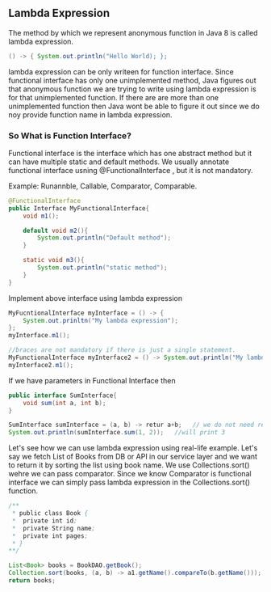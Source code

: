 ## Lambda Expression

The method by which we represent anonymous function in Java 8 is called lambda expression.

```java
() -> { System.out.println("Hello World); };
```

lambda expression can be only writeen for function interface. Since functional interface has only one unimplemented method, Java figures out that anonymous function we are trying to write using lambda expression is for that unimplemented function. If there are are more than one unimplemented function then Java wont be able to figure it out since we do noy provide function name in lambda expression.

### So What is Function Interface?

Functional interface is the interface which has one abstract method but it can have multiple static and default methods.
We usually annotate functional interface usning @FunctionalInterface , but it is not mandatory.

Example: Runannble, Callable, Comparator, Comparable.

```java
@FunctionalInterface
public Interface MyFunctionalInterface{
    void m1();

    default void m2(){
        System.out.println("Default method");
    }

    static void m3(){
        System.out.println("static method");
    }
}
```

Implement above interface using lambda expression

```java
MyFucntionalInterface myInterface = () -> {
    System.out.prinltn("My lambda expression");
}; 
myInterface.m1();

//braces are not mandatory if there is just a single statement.
MyFunctionalInterface myInterface2 = () -> System.out.println("My lambda expression 2");
myInterface2.m1();

```

If we have parameters in Functional Interface then

```java
public interface SumInterface{
    void sum(int a, int b);
}

SumInterface sumInterface = (a, b) -> retur a+b;   // we do not need return as well if there is single statement. (a, b) -> a +b;
System.out.println(sumInterface.sum(1, 2));   //will print 3
```

Let's see how we can use lambda expression using real-life example. Let's say we fetch List of Books from DB or API in our service layer and we want to return it by sorting the list using book name. We use Collections.sort() wehre we can pass comparator. Since we know Comparator is functional interface we can simply pass lambda expression in the Collections.sort() function.

```java
/**
 * public class Book {
 *  private int id;
 *  private String name;
 *  private int pages;
 * }
**/

List<Book> books = BookDAO.getBook();
Collection.sort(books, (a, b) -> a1.getName().compareTo(b.getName()));
return books;
```



